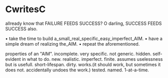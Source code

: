 # CwritesC

allready know that FAILURE FEEDS SUCCESS?
O darling, SUCCESS FEEDS SUCCESS also.

• take the time to build a_small_real_specific_easy_imperfect_AIM.
• have a simple dream of realizing the_AIM.
• repeat the aforementioned.

properties of an "AIM".
    incomplete.
    very specific. not generic.
    hidden. self-evident in what to do.
    new.
    realistic.
    imperfect.
    finite.
    assumes uselessness but is usefull.
    short-lifespan.
    dirty.
    works.(it should work, but sometimes it does not. accidentally undoes the work.)
    tested.
    named.
    1-at-a-time.
